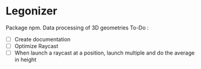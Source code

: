 # Legonizer
Package npm. Data processing of 3D geometries 
To-Do :
- [ ] Create documentation 
- [ ] Optimize Raycast 
- [ ] When launch a raycast at a position, launch multiple and do the average in height
